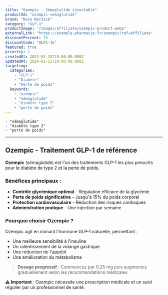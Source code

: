 ```yaml
---
title: "Ozempic - Sémaglutide injectable"
productId: "ozempic-semaglutide"
brand: "Novo Nordisk"
category: "GLP-1"
productImage: "/images/affiliate/ozempic-product.webp"
externalLink: "https://exemple-pharmacie.fr/ozempic?ref=affiliate"
discountPercent: 15
discountCode: "GLP1-15"
featured: true
priority: 1
createdAt: 2024-01-15T10:00:00.000Z
updatedAt: 2024-01-15T10:00:00.000Z
targeting:
  categories:
    - "GLP-1"
    - "Diabète"
    - "Perte de poids"
  keywords:
    - "ozempic"
    - "sémaglutide"
    - "diabète type 2"
    - "perte de poids"
---
```

    - "sémaglutide"
    - "diabète type 2"
    - "perte de poids"
---

## Ozempic - Traitement GLP-1 de référence

**Ozempic** (sémaglutide) est l'un des traitements GLP-1 les plus prescrits pour le diabète de type 2 et la perte de poids.

### Bénéfices principaux :
- **Contrôle glycémique optimal** - Régulation efficace de la glycémie
- **Perte de poids significative** - Jusqu'à 15% du poids corporel
- **Protection cardiovasculaire** - Réduction des risques cardiaques
- **Administration pratique** - Une injection par semaine

### Pourquoi choisir Ozempic ?

Ozempic agit en mimant l'hormone GLP-1 naturelle, permettant :
- Une meilleure sensibilité à l'insuline
- Un ralentissement de la vidange gastrique
- Une réduction de l'appétit
- Une amélioration du métabolisme

> **Dosage progressif** : Commencez par 0,25 mg puis augmentez graduellement selon les recommandations médicales.

**⚠️ Important** : Ozempic nécessite une prescription médicale et un suivi régulier par un professionnel de santé.
